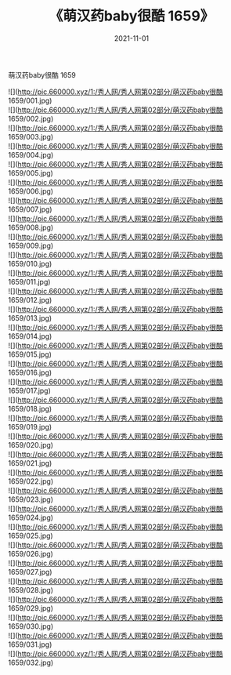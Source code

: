 ﻿---
layout: post
title:  《萌汉药baby很酷 1659》
date:   2021-11-01
img: http://pic.660000.xyz/1:/秀人网/秀人网第02部分/萌汉药baby很酷 1659/000.jpg
categories: [美女, 清纯, 唯美]
---

萌汉药baby很酷 1659

  ![](http://pic.660000.xyz/1:/秀人网/秀人网第02部分/萌汉药baby很酷 1659/001.jpg) <br> ![](http://pic.660000.xyz/1:/秀人网/秀人网第02部分/萌汉药baby很酷 1659/002.jpg) <br> ![](http://pic.660000.xyz/1:/秀人网/秀人网第02部分/萌汉药baby很酷 1659/003.jpg) <br> ![](http://pic.660000.xyz/1:/秀人网/秀人网第02部分/萌汉药baby很酷 1659/004.jpg) <br> ![](http://pic.660000.xyz/1:/秀人网/秀人网第02部分/萌汉药baby很酷 1659/005.jpg) <br> ![](http://pic.660000.xyz/1:/秀人网/秀人网第02部分/萌汉药baby很酷 1659/006.jpg) <br> ![](http://pic.660000.xyz/1:/秀人网/秀人网第02部分/萌汉药baby很酷 1659/007.jpg) <br> ![](http://pic.660000.xyz/1:/秀人网/秀人网第02部分/萌汉药baby很酷 1659/008.jpg) <br> ![](http://pic.660000.xyz/1:/秀人网/秀人网第02部分/萌汉药baby很酷 1659/009.jpg) <br> ![](http://pic.660000.xyz/1:/秀人网/秀人网第02部分/萌汉药baby很酷 1659/010.jpg) <br> ![](http://pic.660000.xyz/1:/秀人网/秀人网第02部分/萌汉药baby很酷 1659/011.jpg) <br> ![](http://pic.660000.xyz/1:/秀人网/秀人网第02部分/萌汉药baby很酷 1659/012.jpg) <br> ![](http://pic.660000.xyz/1:/秀人网/秀人网第02部分/萌汉药baby很酷 1659/013.jpg) <br> ![](http://pic.660000.xyz/1:/秀人网/秀人网第02部分/萌汉药baby很酷 1659/014.jpg) <br> ![](http://pic.660000.xyz/1:/秀人网/秀人网第02部分/萌汉药baby很酷 1659/015.jpg) <br> ![](http://pic.660000.xyz/1:/秀人网/秀人网第02部分/萌汉药baby很酷 1659/016.jpg) <br> ![](http://pic.660000.xyz/1:/秀人网/秀人网第02部分/萌汉药baby很酷 1659/017.jpg) <br> ![](http://pic.660000.xyz/1:/秀人网/秀人网第02部分/萌汉药baby很酷 1659/018.jpg) <br> ![](http://pic.660000.xyz/1:/秀人网/秀人网第02部分/萌汉药baby很酷 1659/019.jpg) <br> ![](http://pic.660000.xyz/1:/秀人网/秀人网第02部分/萌汉药baby很酷 1659/020.jpg) <br> ![](http://pic.660000.xyz/1:/秀人网/秀人网第02部分/萌汉药baby很酷 1659/021.jpg) <br> ![](http://pic.660000.xyz/1:/秀人网/秀人网第02部分/萌汉药baby很酷 1659/022.jpg) <br> ![](http://pic.660000.xyz/1:/秀人网/秀人网第02部分/萌汉药baby很酷 1659/023.jpg) <br> ![](http://pic.660000.xyz/1:/秀人网/秀人网第02部分/萌汉药baby很酷 1659/024.jpg) <br> ![](http://pic.660000.xyz/1:/秀人网/秀人网第02部分/萌汉药baby很酷 1659/025.jpg) <br> ![](http://pic.660000.xyz/1:/秀人网/秀人网第02部分/萌汉药baby很酷 1659/026.jpg) <br> ![](http://pic.660000.xyz/1:/秀人网/秀人网第02部分/萌汉药baby很酷 1659/027.jpg) <br> ![](http://pic.660000.xyz/1:/秀人网/秀人网第02部分/萌汉药baby很酷 1659/028.jpg) <br> ![](http://pic.660000.xyz/1:/秀人网/秀人网第02部分/萌汉药baby很酷 1659/029.jpg) <br> ![](http://pic.660000.xyz/1:/秀人网/秀人网第02部分/萌汉药baby很酷 1659/030.jpg) <br> ![](http://pic.660000.xyz/1:/秀人网/秀人网第02部分/萌汉药baby很酷 1659/031.jpg) <br> ![](http://pic.660000.xyz/1:/秀人网/秀人网第02部分/萌汉药baby很酷 1659/032.jpg) <br>